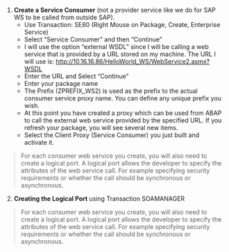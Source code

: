 1. **Create a Service Consumer** (not a provider service like we do for SAP WS to be called from outside SAP).
    * Use Transaction: SE80 (Right Mouse on Package, Create, Enterprise Service)
    * Select “Service Consumer” and then “Continue”
    * I will use the option “external WSDL” since I will be calling a web service that is provided by a URL stored on my machine.  The URL I will use is: http://10.16.16.86/HelloWorld_WS/WebService2.asmx?WSDL
    * Enter the URL and Select “Continue”
    * Enter your package name
    * The Prefix (ZPREFIX_WS2) is used as the prefix to the actual consumer service proxy name.  You can define any unique prefix you wish.
    * At this point you have created a proxy which can be used from ABAP to call the external web service provided by the specified URL.  If you refresh your package, you will see several new items. 
    * Select the Client Proxy (Service Consumer) you just built and activate it.
> For each consumer web service you create, you will also need to create a logical port.  A logical port allows the developer to specify the attributes of the web service call.  For example specifying security requirements or whether the call should be synchronous or asynchronous.
2. **Creating the Logical Port** using Transaction SOAMANAGER
> For each consumer web service you create, you will also need to create a logical port.  A logical port allows the developer to specify the attributes of the web service call.  For example specifying security requirements or whether the call should be synchronous or asynchronous.
